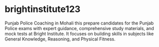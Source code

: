 # brightinstitute123
Punjab Police Coaching in Mohali this prepare candidates for the Punjab Police exams with expert guidance, comprehensive study materials, and mock tests at Bright Institute. It focuses on building skills in subjects like General Knowledge, Reasoning, and Physical Fitness.
